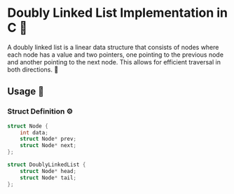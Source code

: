 # Doubly Linked List Implementation in C 📜

A doubly linked list is a linear data structure that consists of nodes where each node has a value and two pointers, one pointing to the previous node and another pointing to the next node. This allows for efficient traversal in both directions. 🔄

## Usage 🚀

### Struct Definition ⚙️

```c
struct Node {
    int data;
    struct Node* prev;
    struct Node* next;
};

struct DoublyLinkedList {
    struct Node* head;
    struct Node* tail;
};
